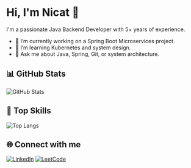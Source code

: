 # Hi, I'm Nicat 👋
I'm a passionate Java Backend Developer with 5+ years of experience.

- 🔭 I’m currently working on a Spring Boot Microservices project.
- 🌱 I’m learning Kubernetes and system design.
- 💬 Ask me about Java, Spring, Git, or system architecture.

## 📊 GitHub Stats
![GitHub Stats](https://github-readme-stats.vercel.app/api?username=nikookinn&show_icons=true&theme=radical)

## 🧠 Top Skills
![Top Langs](https://github-readme-stats.vercel.app/api/top-langs/?username=nikookinn&layout=compact&theme=tokyonight)

## 🌐 Connect with me
[![LinkedIn](https://img.shields.io/badge/LinkedIn-blue?logo=linkedin&style=for-the-badge)](https://linkedin.com/in/senin-adresin)
[![LeetCode](https://img.shields.io/badge/LeetCode-orange?logo=leetcode&style=for-the-badge)](https://leetcode.com/senin-adresin)

